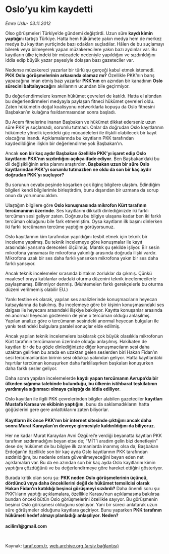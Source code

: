 # Oslo’yu kim kaydetti 

*Emre Uslu- 03.11.2012*

<div class="yazi"><p>Olso görüşmeleri Türkiye’de gündemi değiştirdi. Uzun süre <b>kaydı kimin yaptığı</b>nı tartıştı Türkiye. Hatta hem hükümete yakın medya hem de merkez medya bu kayıttan yurtiçinde bazı odakları suçladılar. Hâlen de bu suçlamayı bilerek veya bilmeyerek yapan müzakerecilere yakın bazı aydınlar var. Bu kayıtların ülke içindeki bir mücadele nedeniyle yapıldığını ve sızdırıldığını iddia edip büyük yazar payesiyle dolaşan bazı gazeteciler var. </p>
<p>Nedense müzakereci yazarlar bir türlü şu gerçeği kabul etmek istemedi. <b>PKK Oslo görüşmelerinin arkasında olamaz mı?</b> Özellikle PKK’nın barış yapacağına iman etmiş bazı yazarlar <b>PKK’nın</b> en azından bir kanadının <b>Oslo sürecini baltalayacağı</b>nı akıllarının ucundan bile geçirmiyor.</p>
<p>Bu değerlendirmelere kısmen hükümet çevreleri de katıldı. Hatta el altından bu değerlendirmeleri medyayla paylaşan fitneci hükümet çevreleri oldu. Zaten hükümetin doğal koalisyonu networklarla kopuşu da Oslo fitnesini Başbakan’ın kulağına fısıldanmasından sonra başladı. </p>
<p>Bu Acem fitnelerine inanan Başbakan ve hükümet dikkat ederseniz uzun süre PKK’yı suçlamadı, sorumlu tutmadı. Onlar da doğrudan Oslo kayıtlarının hükümete yönelik içerideki güç mücadeleleri ile ilişkili olabilecek bir kayıt olacağına inandı. Açıklamalarında bu kayıtların PKK tarafından kaydedildiğine ilişkin bir değerlendirme yok Başbakan’ın. </p>
<p>Ancak <b>son bir kaç aydır Başbakan özellikle PKK’yı işaret edip Oslo kayıtlarını PKK’nın sızdırdığını açıkça ifade ediyor</b>. Ben Başbakan’daki bu dil değişikliğinin arka planını araştırdım. <b>Başbakan uzun bir süre Oslo kayıtlarından PKK’yı sorumlu tutmazken ne oldu da son bir kaç aydır doğrudan PKK’yı suçluyor?</b></p>
<p>Bu sorunun cevabı peşinde koşarken çok ilginç bilgilere ulaştım. Edindiğim bilgileri kendi bilgilerimle birleştirdim, bunu dışarıdan bir uzmana da sorup onun da yorumunu aldım. </p>
<p>Ulaştığım bilgilere göre <b>Oslo konuşmasında mikrofon Kürt tarafının tercümanının üzerinde</b>. Ses kayıtlarını dikkatli dinlediğinizde iki farklı tercüman sesi geliyor zaten. Doğrusu bu bilgiye ulaşana kadar ben iki farklı tercüman olduğunu bile fark etmemiştim. Oysa kayıtların ilk başını dinlerken iki farklı tercümanın tercüme yaptığını görüyorsunuz. </p>
<p>Oslo kayıtlarının kim tarafından yapıldığını tesbit etmek için teknik bir inceleme yapılmış. Bu teknik incelemeye göre konuşmalar ile kayıt arasındaki yansıma dereceleri ölçülmüş. Mantık şu şekilde işliyor. Bir sesin mikrofona yansıması ile mikrofona yakınlığı arasında doğruda ilişki vardır. Mikrofona uzak bir ses daha farklı yansırken mikrofona yakın bir ses daha farklı yansıyor. </p>
<p>Ancak teknik incelemeler sırasında birtakım zorluklar da çıkmış. Çünkü maalesef oraya katılanlar odadaki oturma düzenini teknik incelemecilerle paylaşmamış. Bilinmiyor denmiş. (Muhtemelen farklı gerekçelerle bu oturma düzeni verilmemiş olabilir EU.)</p>
<p>Yankı testine ek olarak, yapılan ses analizlerinde konuşmacıların heyecan katsayılarına da bakılmış. Bu incelemeye göre bir kişinin konuşmasındaki ses dalgası ile heyecanı arasındaki ilişkiye bakılıyor. Kayıtta konuşanlar arasında en anormal heyecan gösterenin de yine o tercüman olduğu anlaşılmış. Yapılan analize göre o tercümanın sesindeki anormal heyecan bulguları ile yankı testindeki bulgulara paralel sonuçlar elde edilmiş.</p>
<p>Ancak yapılan teknik incelemelere bakılarak çok büyük olasılıkla mikrofonun Kürt tarafının tercümanının üzerinde olduğu anlaşılmış. Hakikaten de kayıtları bir de bu gözle dinlediğinizde diğer konuşmacıların sesi daha uzaktan gelirken bu arada en uzaktan gelen seslerden biri Hakan Fidan’ın sesi tercümanlardan birinin sesi oldukça yakından geliyor. Hatta kayıtlardaki hışırtılar tercüman konuşurken daha farklılaşırken başkaları konuşurken daha farklı sesler geliyor. </p>
<p>Daha sonra yapılan incelemelerde <b>kaydı yapan tercümanın Avrupa’da bir ülkeden sığınma talebinde bulunduğu, bu ülkenin istihbarat teşkilatının yardımıyla sığınmacı olmaya çalıştığı da iddia ediliyor</b>. </p>
<p>Oslo kayıtları ile ilgili PKK çevrelerinden bilgiler alabilen gazeteciler <b>kayıtları Mustafa Karasu ve ekibinin yaptığını</b>, bunu da saklamadıklarını hatta göğüslerini gere gere anlattıklarını zaten biliyorlar.<br/><br/><b>Kayıtların ilk önce PKK’nın bir internet sitesinde çıktığını ancak daha sonra Murat Karayılan’ın devreye girmesiyle kaldırıldığını da biliyoruz. </b></p>
<p>Her ne kadar Murat Karayılan Avni Özgürel’e verdiği beyanatta kayıtları PKK tarafının sızdırmadığını beyan etse de; “MİT’i aradım gelin bizi denetleyin” dese de; hükümet de bu bilgiye ilk zamanlarda inanmış olsa da; Başbakan Erdoğan’ın özellikle son bir kaç ayda Oslo kayıtlarının PKK tarafından sızdırıldığını, bu nedenle onlara güvenilmeyeceğini beyan eden net açıklamaları var. Bu da en azından son bir kaç ayda Oslo kayıtlarını kimin yaptığını çözdüğünü ve bu değerlendirmeye göre hareket ettiğini gösteriyor. </p>
<p>Burada kritik olan soru şu: <b>PKK neden Oslo görüşmelerinin üçüncü, dördüncü veya daha öncekilerini değil de hükümet temsilcisi olarak Hakan Fidan’ın katıldığı beşinci görüşmeyi sızdırdı?</b> Daha önemli soru şu: PKK’lıların yaptığı açıklamalara, özellikle Karasu’nun açıklamasına bakılırsa bundan önceki bütün Oslo görüşmelerini özellikle sayıyor. Bu görüşmenin beşinci Oslo görüşmesi olduğunu söylüyor. Yani bir süreci anlatarak uzun süre görüşmeler olduğunu kayıtlara geçiriyor. Bunu yaparken <b>PKK tarafının hükümeti hedef almayı planladığı anlaşılıyor. Neden?<br/><br/></b><b>acilim1@gmail.com</b></p>
<p> </p>
</div>

Kaynak: [taraf.com.tr](http://www.taraf.com.tr/emre-uslu/makale-oslo-yu-kim-kaydetti.htm), [web.archive.org (arşiv bağlantısı)](http://web.archive.org/web/20131023104021/http://www.taraf.com.tr/emre-uslu/makale-oslo-yu-kim-kaydetti.htm)
